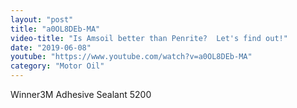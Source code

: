 ```yaml
---
layout: "post"
title: "a0OL8DEb-MA"
video-title: "Is Amsoil better than Penrite?  Let's find out!"
date: "2019-06-08"
youtube: "https://www.youtube.com/watch?v=a0OL8DEb-MA"
category: "Motor Oil"
---
```

<div class="space-y-1"><p><span class="inline-flex items-center justify-center px-2 py-1 mr-2 text-sm font-semibold leading-none text-red-50 bg-red-600 rounded-full">Winner</span>3M Adhesive Sealant 5200<br></p></div>